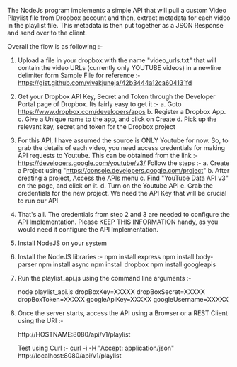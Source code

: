 The NodeJs program implements a simple API that will pull a custom Video Playlist file from Dropbox account and then, extract 
metadata for each video in the playlist file. This metadata is then put together as a JSON Response and send over to the client. 

Overall the flow is as following :-

1. Upload a file in your dropbox with the name "video_urls.txt" that will contain the video URLs (currently only YOUTUBE videos) in a newline delimiter form 
Sample File for reference :- https://gist.github.com/vivekjuneja/42b3444a12ca604131fd

2. Get your Dropbox API Key, Secret and Token through the Developer Portal page of Dropbox. Its fairly easy to get it :-
   a. Goto https://www.dropbox.com/developers/apps
   b. Register a Dropbox App. 
   c. Give a Unique name to the app, and click on Create
   d. Pick up the relevant key, secret and token for the Dropbox project

3. For this API, I have assumed the source is ONLY Youtube for now. So, to grab the details of each video, you need access credentials for making API requests to Youtube. This can be obtained from the link :- https://developers.google.com/youtube/v3/
Follow the steps :-
 a. Create a Project using "https://console.developers.google.com/project"
 b. After creating a project, Access the APIs menu
 c. Find "YouTube Data API v3" on the page, and click on it. 
 d. Turn on the Youtube API
 e. Grab the credentials for the new project. We need the API Key that will be crucial to run our API
 

4. That's all. The credentials from step 2 and 3 are needed to configure the API Implementation. Please KEEP THIS INFORMATION handy, as you would need it configure the API Implementation. 

5. Install NodeJS on your system 

6. Install the NodeJS libraries :-
npm install express
npm install body-parser
npm install async
npm install dropbox
npm install googleapis

7. Run the playlist_api.js using the command line arguments :-

   node playlist_api.js dropBoxKey=XXXXX dropBoxSecret=XXXXX dropBoxToken=XXXXX googleApiKey=XXXXX googleUsername=XXXXX

8. Once the server starts, access the API using a Browser or a REST Client using the URI :-
   
   http://HOSTNAME:8080/api/v1/playlist

   Test using Curl :-
   curl -i -H "Accept: application/json" http://localhost:8080/api/v1/playlist
